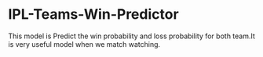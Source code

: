 # IPL-Teams-Win-Predictor
This model is Predict the win probability and loss probability for both team.It is very useful model when we match watching.
